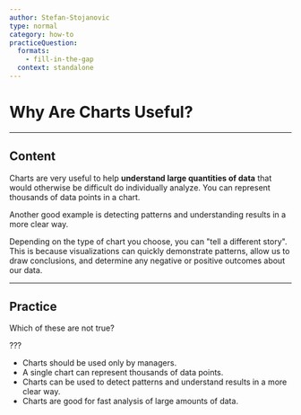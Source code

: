 ```yaml
---
author: Stefan-Stojanovic
type: normal
category: how-to
practiceQuestion:
  formats:
    - fill-in-the-gap
  context: standalone
---
```


# Why Are Charts Useful?


---

## Content

Charts are very useful to help **understand large quantities of data** that would otherwise be difficult do individually analyze. You can represent thousands of data points in a chart.

Another good example is detecting patterns and understanding results in a more clear way.

Depending on the type of chart you choose, you can "tell a different story". This is because visualizations can quickly demonstrate patterns, allow us to draw conclusions, and determine any negative or positive outcomes about our data.


---

## Practice

Which of these are not true?

???

- Charts should be used only by managers.
- A single chart can represent thousands of data points.
- Charts can be used to detect patterns and understand results in a more clear way.
- Charts are good for fast analysis of large amounts of data.
 
